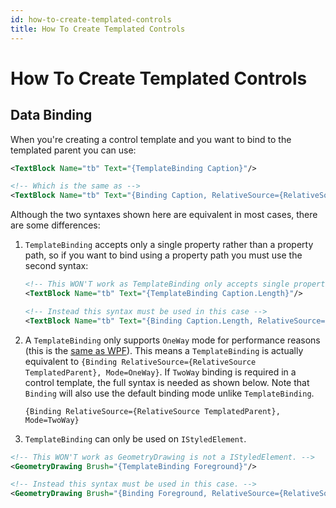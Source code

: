 ```yaml
---
id: how-to-create-templated-controls
title: How To Create Templated Controls
---
```



# How To Create Templated Controls

## Data Binding

When you're creating a control template and you want to bind to the templated parent you can use:

```xml
<TextBlock Name="tb" Text="{TemplateBinding Caption}"/>

<!-- Which is the same as -->
<TextBlock Name="tb" Text="{Binding Caption, RelativeSource={RelativeSource TemplatedParent}}"/>
```

Although the two syntaxes shown here are equivalent in most cases, there are some differences:

1.  `TemplateBinding` accepts only a single property rather than a property path, so if you want to bind using a property path you must use the second syntax:

    ```xml
    <!-- This WON'T work as TemplateBinding only accepts single properties -->
    <TextBlock Name="tb" Text="{TemplateBinding Caption.Length}"/>

    <!-- Instead this syntax must be used in this case -->
    <TextBlock Name="tb" Text="{Binding Caption.Length, RelativeSource={RelativeSource TemplatedParent}}"/>
    ```
2.  A `TemplateBinding` only supports `OneWay` mode for performance reasons (this is the [same as WPF](https://docs.microsoft.com/en-us/dotnet/desktop/wpf/advanced/templatebinding-markup-extension#remarks)). This means a `TemplateBinding` is actually equivalent to `{Binding RelativeSource={RelativeSource TemplatedParent}, Mode=OneWay}`. If `TwoWay` binding is required in a control template, the full syntax is needed as shown below. Note that `Binding` will also use the default binding mode unlike `TemplateBinding`.

    ```markup
    {Binding RelativeSource={RelativeSource TemplatedParent}, Mode=TwoWay}
    ```
3. `TemplateBinding` can only be used on `IStyledElement`.

```xml
<!-- This WON'T work as GeometryDrawing is not a IStyledElement. -->
<GeometryDrawing Brush="{TemplateBinding Foreground}"/>

<!-- Instead this syntax must be used in this case. -->
<GeometryDrawing Brush="{Binding Foreground, RelativeSource={RelativeSource TemplatedParent}}"/>
```

